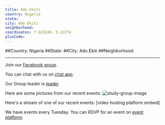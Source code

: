 ```yaml
---
title: Ado Ekiti
country: Nigeria
state: 
city: Ado Ekiti
neighborhood: 
coordinates: 7.623248, 5.22274
plusCode:
---
```


##Country: Nigeria
##State: 
##City: Ado Ekiti
##Neighborhood: 
*****
Join our [Facebook group](https://www.facebook.com/groups/free.code.camp.ado.ekiti).

You can chat with us on [chat app]().

Our Group leader is [leader]()

Here are some pictures from our recent events:
![study-group-image]()

Here's a stream of one of our recent events:
[video hosting platform embed]

We have events every Tuesday. You can RSVP for an event on [event platform]().
